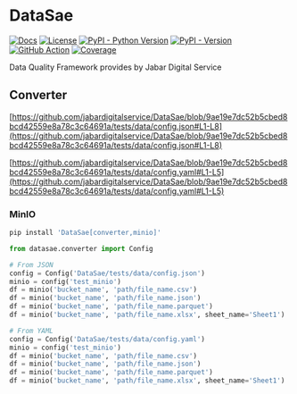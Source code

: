<!--
Copyright (c) Free Software Foundation, Inc. All rights reserved.
Licensed under the AGPL-3.0-only License. See LICENSE in the project root for license information.
-->

# DataSae

[![Docs](https://img.shields.io/badge/Docs-blue)](https://jabardigitalservice.github.io/DataSae/)
[![License](https://img.shields.io/github/license/jabardigitalservice/DataSae?logoColor=black&label=License&labelColor=black&color=brightgreen)](https://github.com/jabardigitalservice/DataSae/blob/main/LICENSE)
[![PyPI - Python Version](https://img.shields.io/pypi/pyversions/DataSae?logo=python&label=Python&labelColor=black)](https://pypi.org/project/DataSae/)
[![PyPI - Version](https://img.shields.io/pypi/v/DataSae?logo=pypi&label=PyPI&labelColor=black)](https://pypi.org/project/DataSae/)
[![GitHub Action](https://img.shields.io/github/actions/workflow/status/jabardigitalservice/DataSae/python.yaml?logo=GitHub&label=CI/CD&labelColor=black)](https://github.com/jabardigitalservice/DataSae/actions/workflows/python.yaml)
[![Coverage](https://img.shields.io/endpoint?url=https://raw.githubusercontent.com/jabardigitalservice/DataSae/python-coverage-comment-action-data/endpoint.json&labelColor=black)](https://htmlpreview.github.io/?https://github.com/jabardigitalservice/DataSae/blob/python-coverage-comment-action-data/htmlcov/index.html)

Data Quality Framework provides by Jabar Digital Service

## Converter

[https://github.com/jabardigitalservice/DataSae/blob/9ae19e7dc52b5cbed8bcd42559e8a78c3c64691a/tests/data/config.json#L1-L8](https://github.com/jabardigitalservice/DataSae/blob/9ae19e7dc52b5cbed8bcd42559e8a78c3c64691a/tests/data/config.json#L1-L8)

[https://github.com/jabardigitalservice/DataSae/blob/9ae19e7dc52b5cbed8bcd42559e8a78c3c64691a/tests/data/config.yaml#L1-L5](https://github.com/jabardigitalservice/DataSae/blob/9ae19e7dc52b5cbed8bcd42559e8a78c3c64691a/tests/data/config.yaml#L1-L5)

### MinIO

```sh
pip install 'DataSae[converter,minio]'
```

```py
from datasae.converter import Config

# From JSON
config = Config('DataSae/tests/data/config.json')
minio = config('test_minio')
df = minio('bucket_name', 'path/file_name.csv')
df = minio('bucket_name', 'path/file_name.json')
df = minio('bucket_name', 'path/file_name.parquet')
df = minio('bucket_name', 'path/file_name.xlsx', sheet_name='Sheet1')

# From YAML
config = Config('DataSae/tests/data/config.yaml')
minio = config('test_minio')
df = minio('bucket_name', 'path/file_name.csv')
df = minio('bucket_name', 'path/file_name.json')
df = minio('bucket_name', 'path/file_name.parquet')
df = minio('bucket_name', 'path/file_name.xlsx', sheet_name='Sheet1')
```
